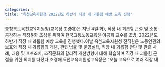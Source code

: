 ```yaml
---
categories: j
title: "옥천교육지원청 2022년도 하반기 직장 내 괴롭힘 예방 교육 진행"
---
```

충청북도옥천교육지원청(교육장 조경애)은 지난 4일(화), 직장 내 괴롭힘 근절 및 소통&middot;공감하는 직장문화 조성을 위하여 한국고용노동교육원 이공희 교수를 초빙, 2022년도 하반기 직장 내 괴롭힘 예방 교육을 진행했다.이날 옥천교육지원청 전직원은 노동인권의 보호와 직장 내 괴롭힘의 개념, 관련 법률 및 운영실태, 직장 내 괴롭힘 판단 및 관련 사례, 대응 및 후속조치, 조직문화의 합리적 개선방향에 대해 학습하며 직장 내 괴롭힘 근절을 위한 의지를 다졌다.조경애 옥천교육지원청교육장은 &ldquo;오늘 교육으로 여러 직장 내